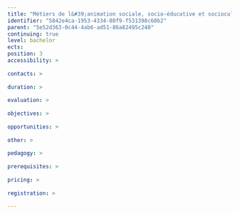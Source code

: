 ```yaml
---
title: "Métiers de l&#39;animation sociale, socio-éducative et socioculturelle"
identifier: "5842e4ca-1953-4334-80f9-f531398c60b2"
parent: "5e52d363-0c44-4ab6-ad51-86a82495c240"
continuing: true
level: bachelor
ects: 
position: 3
accessibility: >
   
contacts: >
   
duration: >
   
evaluation: >
   
objectives: >
   
opportunities: >
   
other: >
   
pedagogy: >
   
prerequisites: >
   
pricing: >
   
registration: >
   
---
```

